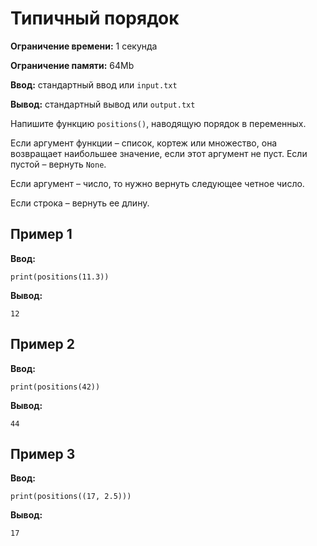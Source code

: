 # Типичный порядок

**Ограничение времени:** 1 секунда

**Ограничение памяти:** 64Mb

**Ввод:** стандартный ввод или `input.txt`

**Вывод:** стандартный вывод или `output.txt`

Напишите функцию `positions()`, наводящую порядок в переменных.

Если аргумент функции – список, кортеж или множество, она возвращает наибольшее значение, если этот аргумент не пуст. Если пустой – вернуть `None`.

Если аргумент – число, то нужно вернуть следующее четное число.

Если строка – вернуть ее длину.

## Пример 1

**Ввод:**

```
print(positions(11.3))
```

**Вывод:**

```
12
```

## Пример 2

**Ввод:**

```
print(positions(42))
```

**Вывод:**

```
44
```

## Пример 3

**Ввод:**

```
print(positions((17, 2.5)))
```

**Вывод:**

```
17
```